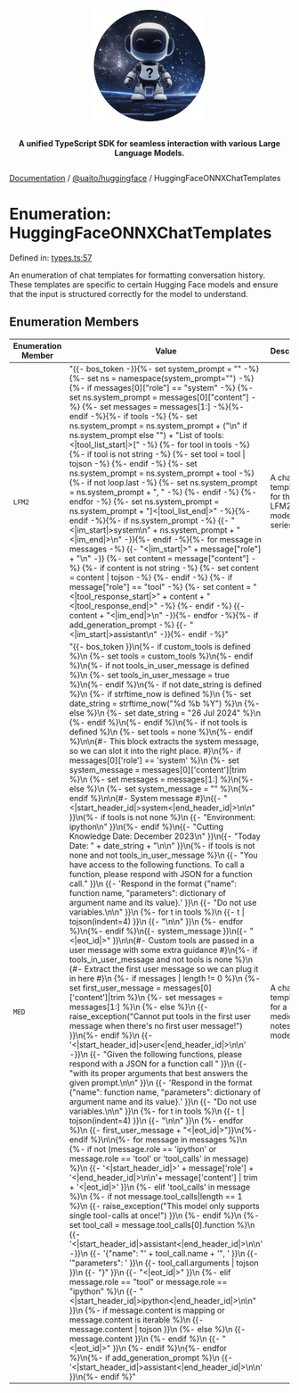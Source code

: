 <div style="display:flex; flex-direction:column; align-items:center;">
<p align="center">
  <img src="../UAITO.png" alt="UAITO Logo" width="200"/>
</p>

<p align="center">
  <strong>A unified TypeScript SDK for seamless interaction with various Large Language Models.</strong>
</p>
</div>

[Documentation](README.md) / [@uaito/huggingface](@uaito.huggingface.md) / HuggingFaceONNXChatTemplates

# Enumeration: HuggingFaceONNXChatTemplates

Defined in: [types.ts:57](https://github.com/elribonazo/uaito/blob/a6f1c59724f590c9aee06115593ac990cf447b39/packages/huggingFace/src/types.ts#L57)

An enumeration of chat templates for formatting conversation history.
These templates are specific to certain Hugging Face models and ensure that
the input is structured correctly for the model to understand.

## Enumeration Members

| Enumeration Member | Value | Description | Defined in |
| ------ | ------ | ------ | ------ |
| <a id="lfm2"></a> `LFM2` | "\{\{- bos\_token -\}\}\{%- set system\_prompt = \"\" -%\}\{%- set ns = namespace(system\_prompt=\"\") -%\}\{%- if messages\[0\]\[\"role\"\] == \"system\" -%\} \{%- set ns.system\_prompt = messages\[0\]\[\"content\"\] -%\} \{%- set messages = messages\[1:\] -%\}\{%- endif -%\}\{%- if tools -%\} \{%- set ns.system\_prompt = ns.system\_prompt + (\"\n\" if ns.system\_prompt else \"\") + \"List of tools: \<\|tool\_list\_start\|\>\[\" -%\} \{%- for tool in tools -%\} \{%- if tool is not string -%\} \{%- set tool = tool \| tojson -%\} \{%- endif -%\} \{%- set ns.system\_prompt = ns.system\_prompt + tool -%\} \{%- if not loop.last -%\} \{%- set ns.system\_prompt = ns.system\_prompt + \", \" -%\} \{%- endif -%\} \{%- endfor -%\} \{%- set ns.system\_prompt = ns.system\_prompt + \"\]\<\|tool\_list\_end\|\>\" -%\}\{%- endif -%\}\{%- if ns.system\_prompt -%\} \{\{- \"\<\|im\_start\|\>system\n\" + ns.system\_prompt + \"\<\|im\_end\|\>\n\" -\}\}\{%- endif -%\}\{%- for message in messages -%\} \{\{- \"\<\|im\_start\|\>\" + message\[\"role\"\] + \"\n\" -\}\} \{%- set content = message\[\"content\"\] -%\} \{%- if content is not string -%\} \{%- set content = content \| tojson -%\} \{%- endif -%\} \{%- if message\[\"role\"\] == \"tool\" -%\} \{%- set content = \"\<\|tool\_response\_start\|\>\" + content + \"\<\|tool\_response\_end\|\>\" -%\} \{%- endif -%\} \{\{- content + \"\<\|im\_end\|\>\n\" -\}\}\{%- endfor -%\}\{%- if add\_generation\_prompt -%\} \{\{- \"\<\|im\_start\|\>assistant\n\" -\}\}\{%- endif -%\}" | A chat template for the LFM2 model series. | [types.ts:61](https://github.com/elribonazo/uaito/blob/a6f1c59724f590c9aee06115593ac990cf447b39/packages/huggingFace/src/types.ts#L61) |
| <a id="med"></a> `MED` | "\{\{- bos\_token \}\}\n\{%- if custom\_tools is defined %\}\n \{%- set tools = custom\_tools %\}\n\{%- endif %\}\n\{%- if not tools\_in\_user\_message is defined %\}\n \{%- set tools\_in\_user\_message = true %\}\n\{%- endif %\}\n\{%- if not date\_string is defined %\}\n \{%- if strftime\_now is defined %\}\n \{%- set date\_string = strftime\_now(\"%d %b %Y\") %\}\n \{%- else %\}\n \{%- set date\_string = \"26 Jul 2024\" %\}\n \{%- endif %\}\n\{%- endif %\}\n\{%- if not tools is defined %\}\n \{%- set tools = none %\}\n\{%- endif %\}\n\n\{#- This block extracts the system message, so we can slot it into the right place. #\}\n\{%- if messages\[0\]\['role'\] == 'system' %\}\n \{%- set system\_message = messages\[0\]\['content'\]\|trim %\}\n \{%- set messages = messages\[1:\] %\}\n\{%- else %\}\n \{%- set system\_message = \"\" %\}\n\{%- endif %\}\n\n\{#- System message #\}\n\{\{- \"\<\|start\_header\_id\|\>system\<\|end\_header\_id\|\>\n\n\" \}\}\n\{%- if tools is not none %\}\n \{\{- \"Environment: ipython\n\" \}\}\n\{%- endif %\}\n\{\{- \"Cutting Knowledge Date: December 2023\n\" \}\}\n\{\{- \"Today Date: \" + date\_string + \"\n\n\" \}\}\n\{%- if tools is not none and not tools\_in\_user\_message %\}\n \{\{- \"You have access to the following functions. To call a function, please respond with JSON for a function call.\" \}\}\n \{\{- 'Respond in the format \{\"name\": function name, \"parameters\": dictionary of argument name and its value\}.' \}\}\n \{\{- \"Do not use variables.\n\n\" \}\}\n \{%- for t in tools %\}\n \{\{- t \| tojson(indent=4) \}\}\n \{\{- \"\n\n\" \}\}\n \{%- endfor %\}\n\{%- endif %\}\n\{\{- system\_message \}\}\n\{\{- \"\<\|eot\_id\|\>\" \}\}\n\n\{#- Custom tools are passed in a user message with some extra guidance #\}\n\{%- if tools\_in\_user\_message and not tools is none %\}\n \{#- Extract the first user message so we can plug it in here #\}\n \{%- if messages \| length != 0 %\}\n \{%- set first\_user\_message = messages\[0\]\['content'\]\|trim %\}\n \{%- set messages = messages\[1:\] %\}\n \{%- else %\}\n \{\{- raise\_exception(\"Cannot put tools in the first user message when there's no first user message!\") \}\}\n\{%- endif %\}\n \{\{- '\<\|start\_header\_id\|\>user\<\|end\_header\_id\|\>\n\n' -\}\}\n \{\{- \"Given the following functions, please respond with a JSON for a function call \" \}\}\n \{\{- \"with its proper arguments that best answers the given prompt.\n\n\" \}\}\n \{\{- 'Respond in the format \{\"name\": function name, \"parameters\": dictionary of argument name and its value\}.' \}\}\n \{\{- \"Do not use variables.\n\n\" \}\}\n \{%- for t in tools %\}\n \{\{- t \| tojson(indent=4) \}\}\n \{\{- \"\n\n\" \}\}\n \{%- endfor %\}\n \{\{- first\_user\_message + \"\<\|eot\_id\|\>\"\}\}\n\{%- endif %\}\n\n\{%- for message in messages %\}\n \{%- if not (message.role == 'ipython' or message.role == 'tool' or 'tool\_calls' in message) %\}\n \{\{- '\<\|start\_header\_id\|\>' + message\['role'\] + '\<\|end\_header\_id\|\>\n\n'+ message\['content'\] \| trim + '\<\|eot\_id\|\>' \}\}\n \{%- elif 'tool\_calls' in message %\}\n \{%- if not message.tool\_calls\|length == 1 %\}\n \{\{- raise\_exception(\"This model only supports single tool-calls at once!\") \}\}\n \{%- endif %\}\n \{%- set tool\_call = message.tool\_calls\[0\].function %\}\n \{\{- '\<\|start\_header\_id\|\>assistant\<\|end\_header\_id\|\>\n\n' -\}\}\n \{\{- '\{\"name\": \"' + tool\_call.name + '\", ' \}\}\n \{\{- '\"parameters\": ' \}\}\n \{\{- tool\_call.arguments \| tojson \}\}\n \{\{- \"\}\" \}\}\n \{\{- \"\<\|eot\_id\|\>\" \}\}\n \{%- elif message.role == \"tool\" or message.role == \"ipython\" %\}\n \{\{- \"\<\|start\_header\_id\|\>ipython\<\|end\_header\_id\|\>\n\n\" \}\}\n \{%- if message.content is mapping or message.content is iterable %\}\n \{\{- message.content \| tojson \}\}\n \{%- else %\}\n \{\{- message.content \}\}\n \{%- endif %\}\n \{\{- \"\<\|eot\_id\|\>\" \}\}\n \{%- endif %\}\n\{%- endfor %\}\n\{%- if add\_generation\_prompt %\}\n \{\{- '\<\|start\_header\_id\|\>assistant\<\|end\_header\_id\|\>\n\n' \}\}\n\{%- endif %\}" | A chat template for a medical notes model. | [types.ts:71](https://github.com/elribonazo/uaito/blob/a6f1c59724f590c9aee06115593ac990cf447b39/packages/huggingFace/src/types.ts#L71) |
